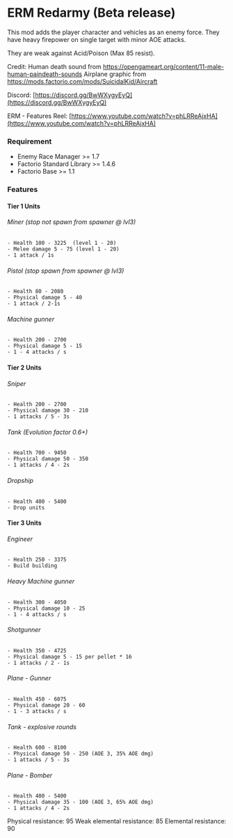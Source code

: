 # ERM Redarmy (Beta release)
This mod adds the player character and vehicles as an enemy force. They have heavy firepower on single target with minor AOE attacks.

They are weak against Acid/Poison (Max 85 resist).

Credit:
Human death sound from https://opengameart.org/content/11-male-human-paindeath-sounds
Airplane graphic from https://mods.factorio.com/mods/SuicidalKid/Aircraft

Discord:  [https://discord.gg/BwWXygyEyQ](https://discord.gg/BwWXygyEyQ)

ERM - Features Reel: [https://www.youtube.com/watch?v=phLRReAjxHA](https://www.youtube.com/watch?v=phLRReAjxHA)

### Requirement
* Enemy Race Manager >= 1.7
* Factorio Standard Library >= 1.4.6
* Factorio Base >= 1.1

### Features
#### Tier 1 Units
###### Miner (stop not spawn from spawner @ lvl3)
    - Health 100 - 3225  (level 1 - 20)
    - Melee damage 5 - 75 (level 1 - 20)
    - 1 attack / 1s  

###### Pistol (stop spawn from spawner @ lvl3)
    - Health 80 - 2080
    - Physical damage 5 - 40 
    - 1 attack / 2-1s

###### Machine gunner
    - Health 200 - 2700
    - Physical damage 5 - 15   
    - 1 - 4 attacks / s

#### Tier 2 Units

###### Sniper
    - Health 200 - 2700
    - Physical damage 30 - 210
    - 1 attacks / 5 - 3s

###### Tank (Evolution factor 0.6+)
    - Health 700 - 9450
    - Physical damage 50 - 350  
    - 1 attacks / 4 - 2s

###### Dropship
    - Health 400 - 5400
    - Drop units

#### Tier 3 Units
###### Engineer
    - Health 250 - 3375
    - Build building

###### Heavy Machine gunner
    - Health 300 - 4050
    - Physical damage 10 - 25   
    - 1 - 4 attacks / s

###### Shotgunner
    - Health 350 - 4725
    - Physical damage 5 - 15 per pellet * 16
    - 1 attacks / 2 - 1s

###### Plane - Gunner
    - Health 450 - 6075
    - Physical damage 20 - 60
    - 1 - 3 attacks / s

###### Tank - explosive rounds
    - Health 600 - 8100
    - Physical damage 50 - 250 (AOE 3, 35% AOE dmg)
    - 1 attacks / 5 - 3s

###### Plane - Bomber
    - Health 400 - 5400
    - Physical damage 35 - 100 (AOE 3, 65% AOE dmg)
    - 1 attacks / 4 - 2s

Physical resistance: 95
Weak elemental resistance: 85
Elemental resistance: 90